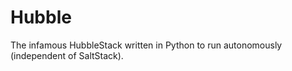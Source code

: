 # Hubble
The infamous HubbleStack written in Python to run autonomously (independent of SaltStack).
